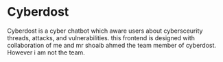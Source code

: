 # Cyberdost

Cyberdost is a cyber chatbot which aware users about cybersceurity threads, attacks, and vulnerabilities.
this frontend is designed with collaboration of me and mr shoaib ahmed the team member of cyberdost.
However i am not the team.
